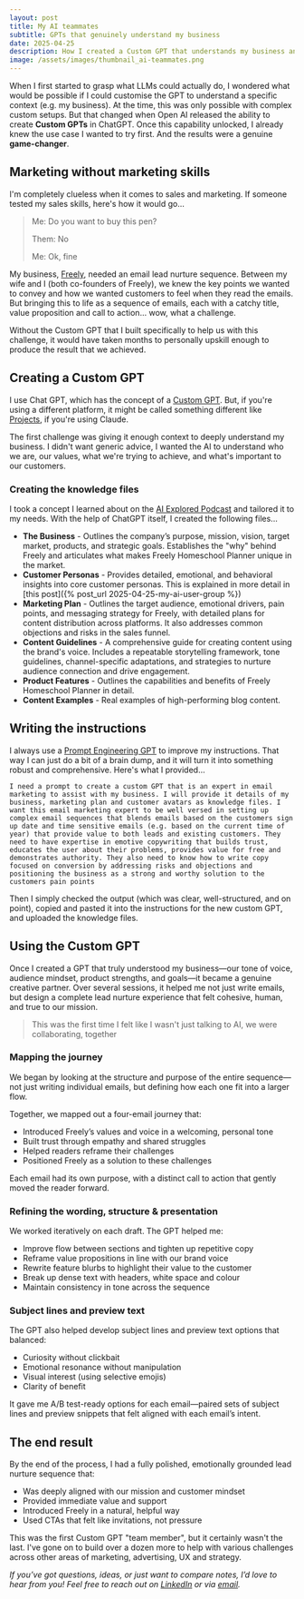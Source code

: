 ```yaml
---
layout: post
title: My AI teammates
subtitle: GPTs that genuinely understand my business
date: 2025-04-25
description: How I created a Custom GPT that understands my business and helped me write a complete lead nurture sequence—without marketing experience
image: /assets/images/thumbnail_ai-teammates.png
---
```

When I first started to grasp what LLMs could actually do, I wondered what would be possible if I could customise the GPT to understand a specific context (e.g. my business). At the time, this was only possible with complex custom setups. But that changed when Open AI released the ability to create **Custom GPTs** in ChatGPT. Once this capability unlocked, I already knew the use case I wanted to try first. And the results were a genuine **game-changer**.

## Marketing without marketing skills

I'm completely clueless when it comes to sales and marketing. If someone tested my sales skills, here's how it would go...

> Me: Do you want to buy this pen?
>
> Them: No
>
> Me: Ok, fine

My business, [Freely](https://www.learnfreely.app/), needed an email lead nurture sequence. Between my wife and I (both co-founders of Freely), we knew the key points we wanted to convey and how we wanted customers to feel when they read the emails. But bringing this to life as a sequence of emails, each with a catchy title, value proposition and call to action... wow, what a challenge. 

Without the Custom GPT that I built specifically to help us with this challenge, it would have taken months to personally upskill enough to produce the result that we achieved.

## Creating a Custom GPT

I use Chat GPT, which has the concept of a [Custom GPT](https://help.openai.com/en/articles/8554397-creating-a-gpt). But, if you're using a different platform, it might be called something different like [Projects](https://support.anthropic.com/en/articles/9517075-what-are-projects), if you're using Claude. 

The first challenge was giving it enough context to deeply understand my business. I didn't want generic advice, I wanted the AI to understand who we are, our values, what we're trying to achieve, and what's important to our customers. 

### Creating the knowledge files

I took a concept I learned about on the [AI Explored Podcast](https://www.socialmediaexaminer.com/ai-explored-podcast/) and tailored it to my needs. With the help of ChatGPT itself, I created the following files...

- **The Business** - Outlines the company’s purpose, mission, vision, target market, products, and strategic goals. Establishes the "why" behind Freely and articulates what makes Freely Homeschool Planner unique in the market. 
- **Customer Personas** - Provides detailed, emotional, and behavioral insights into core customer personas. This is explained in more detail in [this post]({% post_url 2025-04-25-my-ai-user-group %})
- **Marketing Plan** - Outlines the target audience, emotional drivers, pain points, and messaging strategy for Freely, with detailed plans for content distribution across platforms. It also addresses common objections and risks in the sales funnel.
- **Content Guidelines** - A comprehensive guide for creating content using the brand's voice. Includes a repeatable storytelling framework, tone guidelines, channel-specific adaptations, and strategies to nurture audience connection and drive engagement.
- **Product Features** - Outlines the capabilities and benefits of Freely Homeschool Planner in detail.
- **Content Examples** - Real examples of high-performing blog content.

## Writing the instructions

I always use a [Prompt Engineering GPT](https://chatgpt.com/g/g-5XtVuRE8Y-prompt-engineer) to improve my instructions. That way I can just do a bit of a brain dump, and it will turn it into something robust and comprehensive. Here's what I provided...

`I need a prompt to create a custom GPT that is an expert in email marketing to assist with my business. I will provide it details of my business, marketing plan and customer avatars as knowledge files. I want this email marketing expert to be well versed in setting up complex email sequences that blends emails based on the customers sign up date and time sensitive emails (e.g. based on the current time of year) that provide value to both leads and existing customers. They need to have expertise in emotive copywriting that builds trust, educates the user about their problems, provides value for free and demonstrates authority. They also need to know how to write copy focused on conversion by addressing risks and objections and positioning the business as a strong and worthy solution to the customers pain points`

Then I simply checked the output (which was clear, well-structured, and on point), copied and pasted it into the instructions for the new custom GPT, and uploaded the knowledge files.

## Using the Custom GPT

Once I created a GPT that truly understood my business—our tone of voice, audience mindset, product strengths, and goals—it became a genuine creative partner. Over several sessions, it helped me not just write emails, but design a complete lead nurture experience that felt cohesive, human, and true to our mission.

> This was the first time I felt like I wasn't just talking to AI, we were collaborating, together

### Mapping the journey

We began by looking at the structure and purpose of the entire sequence—not just writing individual emails, but defining how each one fit into a larger flow.

Together, we mapped out a four-email journey that:

- Introduced Freely’s values and voice in a welcoming, personal tone
- Built trust through empathy and shared struggles
- Helped readers reframe their challenges
- Positioned Freely as a solution to these challenges

Each email had its own purpose, with a distinct call to action that gently moved the reader forward.

### Refining the wording, structure & presentation

We worked iteratively on each draft. The GPT helped me:

- Improve flow between sections and tighten up repetitive copy
- Reframe value propositions in line with our brand voice
- Rewrite feature blurbs to highlight their value to the customer
- Break up dense text with headers, white space and colour
- Maintain consistency in tone across the sequence

### Subject lines and preview text

The GPT also helped develop subject lines and preview text options that balanced:

- Curiosity without clickbait
- Emotional resonance without manipulation
- Visual interest (using selective emojis)
- Clarity of benefit

It gave me A/B test-ready options for each email—paired sets of subject lines and preview snippets that felt aligned with each email’s intent.

## The end result

By the end of the process, I had a fully polished, emotionally grounded lead nurture sequence that:

- Was deeply aligned with our mission and customer mindset
- Provided immediate value and support
- Introduced Freely in a natural, helpful way
- Used CTAs that felt like invitations, not pressure

This was the first Custom GPT "team member", but it certainly wasn't the last. I've gone on to build over a dozen more to help with various challenges across other areas of marketing, advertising, UX and strategy.

*If you’ve got questions, ideas, or just want to compare notes, I’d love to hear from you! Feel free to reach out on [LinkedIn](https://www.linkedin.com/in/aidanboyd/) or via [email](mailto:aidanjboyd@gmail.com).*